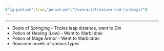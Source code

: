 ```yaml
---
{"dg-publish":true,"permalink":"/overall/treasure-and-findings/"}
---
```


---
- Boots of Springing - Triples leap distance, went to Din
- Potion of Healing (Low) - Went to Warblidrak
- Potion of Mage Armor - Went to Warblidrak
- Romance novels of various types

